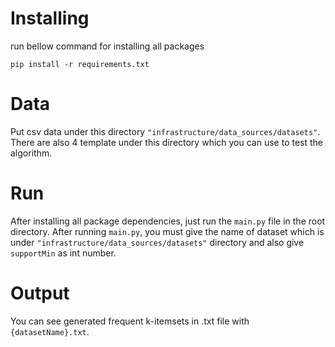 # Installing

run bellow command for installing all packages
```
pip install -r requirements.txt
```

# Data

Put csv data under this directory `"infrastructure/data_sources/datasets"`.
There are also 4 template under this directory which you can use to test the algorithm. 

# Run

After installing all package dependencies, just run the `main.py` file in the root directory. After running `main.py`, you must give the name of dataset which is under `"infrastructure/data_sources/datasets"` directory and also give `supportMin` as int number.

# Output
You can see generated frequent k-itemsets in .txt file with `{datasetName}.txt`.